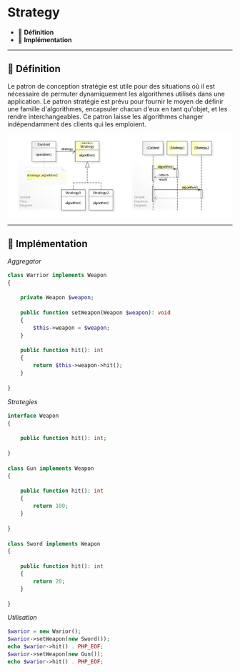 # Strategy

*  🔖 **Définition**
*  🔖 **Implémentation**

___

## 📑 Définition

Le patron de conception stratégie est utile pour des situations où il est nécessaire de permuter dynamiquement les algorithmes utilisés dans une application. Le patron stratégie est prévu pour fournir le moyen de définir une famille d'algorithmes, encapsuler chacun d'eux en tant qu'objet, et les rendre interchangeables. Ce patron laisse les algorithmes changer indépendamment des clients qui les emploient.

![image](./resources/Strategy.jpg)

___

## 📑 Implémentation

*Aggregator*

```php
class Warrior implements Weapon
{

    private Weapon $weapon;

    public function setWeapon(Weapon $weapon): void
    {
        $this->weapon = $weapon;
    }

    public function hit(): int
    {
        return $this->weapon->hit();
    }

}
```

*Strategies*

```php
interface Weapon
{

    public function hit(): int;

}

class Gun implements Weapon
{

    public function hit(): int
    {
        return 100;
    }

}

class Sword implements Weapon
{

    public function hit(): int
    {
        return 20;
    }

}
```

*Utilisation*

```php
$warior = new Warior();
$warior->setWeapon(new Sword());
echo $warior->hit() . PHP_EOF;
$warior->setWeapon(new Gun());
echo $warior->hit() . PHP_EOF;
```
